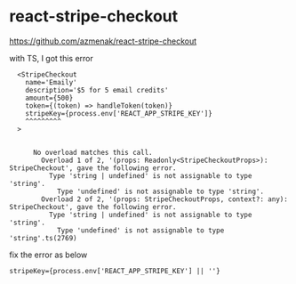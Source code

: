 # react-stripe-checkout
https://github.com/azmenak/react-stripe-checkout

with TS, I got this error

```
  <StripeCheckout
    name='Emaily'
    description='$5 for 5 email credits'
    amount={500}
    token={(token) => handleToken(token)}
    stripeKey={process.env['REACT_APP_STRIPE_KEY']}
    ^^^^^^^^^
  >
  
```

```
      No overload matches this call.
        Overload 1 of 2, '(props: Readonly<StripeCheckoutProps>): StripeCheckout', gave the following error.
          Type 'string | undefined' is not assignable to type 'string'.
            Type 'undefined' is not assignable to type 'string'.
        Overload 2 of 2, '(props: StripeCheckoutProps, context?: any): StripeCheckout', gave the following error.
          Type 'string | undefined' is not assignable to type 'string'.
            Type 'undefined' is not assignable to type 'string'.ts(2769)
```


fix the error as below
```
stripeKey={process.env['REACT_APP_STRIPE_KEY'] || ''}

```

